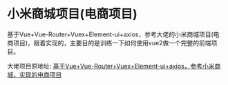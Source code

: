 # 小米商城项目(电商项目)


基于Vue+Vue-Router+Vuex+Element-ui+axios，参考大佬的小米商城项目(电商项目)，跟着实现的，主要目的是训练一下如何使用vue2做一个完整的前端项目。


大佬项目原地址: [基于Vue+Vue-Router+Vuex+Element-ui+axios，参考小米商城，实现的电商项目](https://github.com/hai-27/vue-store)



